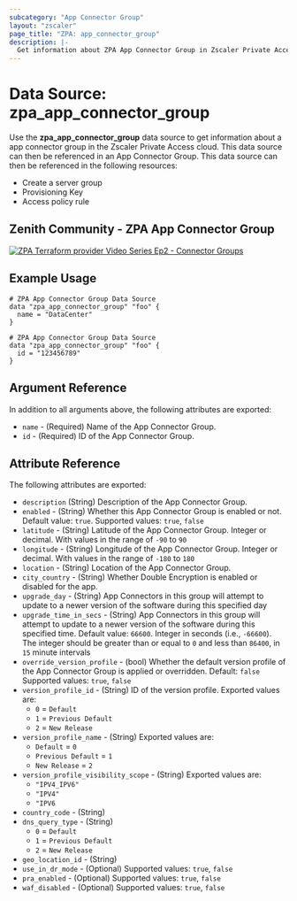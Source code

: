 ```yaml
---
subcategory: "App Connector Group"
layout: "zscaler"
page_title: "ZPA: app_connector_group"
description: |-
  Get information about ZPA App Connector Group in Zscaler Private Access cloud.
---
```


# Data Source: zpa_app_connector_group

Use the **zpa_app_connector_group** data source to get information about a app connector group in the Zscaler Private Access cloud. This data source can then be referenced in an App Connector Group. This data source can then be referenced in the following resources:

* Create a server group
* Provisioning Key
* Access policy rule

## Zenith Community - ZPA App Connector Group

[![ZPA Terraform provider Video Series Ep2 - Connector Groups](https://raw.githubusercontent.com/zscaler/terraform-provider-zpa/master/images/zpa_app_connector_group.svg)](https://community.zscaler.com/zenith/s/question/0D54u00009evlEoCAI/video-zpa-terraform-provider-video-series-ep2-connector-groups)

## Example Usage

```hcl
# ZPA App Connector Group Data Source
data "zpa_app_connector_group" "foo" {
  name = "DataCenter"
}
```

```hcl
# ZPA App Connector Group Data Source
data "zpa_app_connector_group" "foo" {
  id = "123456789"
}
```

## Argument Reference

In addition to all arguments above, the following attributes are exported:

* `name` - (Required) Name of the App Connector Group.
* `id` - (Required) ID of the App Connector Group.

## Attribute Reference

The following attributes are exported:

* `description` (String) Description of the App Connector Group.
* `enabled` - (String) Whether this App Connector Group is enabled or not. Default value: `true`. Supported values: `true`, `false`
* `latitude` - (String) Latitude of the App Connector Group. Integer or decimal. With values in the range of `-90` to `90`
* `longitude` - (String) Longitude of the App Connector Group. Integer or decimal. With values in the range of `-180` to `180`
* `location` - (String) Location of the App Connector Group.
* `city_country` - (String) Whether Double Encryption is enabled or disabled for the app.
* `upgrade_day` - (String) App Connectors in this group will attempt to update to a newer version of the software during this specified day
* `upgrade_time_in_secs` - (String) App Connectors in this group will attempt to update to a newer version of the software during this specified time. Default value: `66600`. Integer in seconds (i.e., `-66600`). The integer should be greater than or equal to `0` and less than `86400`, in `15` minute intervals
* `override_version_profile` - (bool) Whether the default version profile of the App Connector Group is applied or overridden. Default: `false` Supported values: `true`, `false`
* `version_profile_id` - (String) ID of the version profile.
  Exported values are:
  * ``0`` = ``Default``
  * ``1`` = ``Previous Default``
  * ``2`` = ``New Release``
* `version_profile_name` - (String)
  Exported values are:
  * ``Default`` = ``0``
  * ``Previous Default`` = ``1``
  * ``New Release`` = ``2``
* `version_profile_visibility_scope` - (String)
  Exported values are:
  * ``"IPV4_IPV6"``
  * ``"IPV4"``
  * ``"IPV6``
* `country_code` - (String)
* `dns_query_type` - (String)
  * ``0`` = ``Default``
  * ``1`` = ``Previous Default``
  * ``2`` = ``New Release``
* `geo_location_id` - (String)
* `use_in_dr_mode` - (Optional) Supported values: `true`, `false`
* `pra_enabled` - (Optional) Supported values: `true`, `false`
* `waf_disabled` - (Optional) Supported values: `true`, `false`
